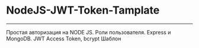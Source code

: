 # NodeJS-JWT-Token-Tamplate
----------------------------------------------------------------------------------------------------
Простая авторизация на NODE JS. Роли пользователя. Express и MongoDB. JWT Access Token, bcrypt Шаблон
